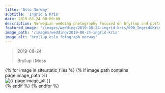 ```yaml
---
title: 'Oslo Norway'
subtitle: 'Ingrid & Kris'
date: 2019-08-24 00:00:00
description: Norwegian wedding photography focused on bryllup and portrait photography. 
featured_image: '/images/wedding/2019-08-24-ingrid-kris/090_Ingrid&Kris_W_griffinphotography_oslo_norway_bryllup_wedding_20190824.jpg'
image_path: '/images/wedding/2019-08-24-ingrid-kris'
image_alt: 'bryllup oslo fotograph norway'
---
```


> 2019-08-24
> 
> Bryllup i Moss


<!-- DO NOT EDIT BELOW -->
<div class="image-wrap" >
{% for image in site.static_files %}
    {% if image.path contains page.image_path %}
        <div class="image-wrap" >
        <img src="{{ site.baseurl }}{{ image.path }}" alt="{{ page.image_alt }}" />
        </div>
    {% endif %}
{% endfor %}
